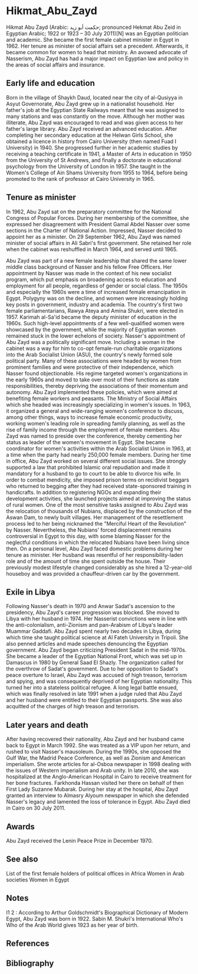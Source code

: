 # Hikmat_Abu_Zayd

Hikmat Abu Zayd (Arabic: حكمت أبو زيد; pronounced Hekmat Abu Zeid in Egyptian Arabic; 1922 or 1923 – 30 July 2011)[N] was an Egyptian politician and academic. She became the first female cabinet minister in Egypt in 1962. Her tenure as minister of social affairs set a precedent. Afterwards, it became common for women to head that ministry. An avowed advocate of Nasserism, Abu Zayd has had a major impact on Egyptian law and policy in the areas of social affairs and insurance.


## Early life and education

Born in the village of Shaykh Daud, located near the city of al-Qusiyya in Asyut Governorate, Abu Zayd grew up in a nationalist household. Her father's job at the Egyptian State Railways meant that he was assigned to many stations and was constantly on the move. Although her mother was illiterate, Abu Zayd was encouraged to read and was given access to her father's large library.
Abu Zayd received an advanced education. After completing her secondary education at the Helwan Girls School, she obtained a licence in history from Cairo University (then named Fuad I University) in 1940. She progressed further in her academic studies by receiving a teaching certificate in 1941, a Master of Arts in education in 1950 from the University of St Andrews, and finally a doctorate in educational psychology from the University of London in 1957. She taught in the Women's College of Ain Shams University from 1955 to 1964, before being promoted to the rank of professor at Cairo University in 1965.


## Tenure as minister

In 1962, Abu Zayd sat on the preparatory committee for the National Congress of Popular Forces. During her membership of the committee, she expressed her disagreement with President Gamal Abdel Nasser over some sections in the Charter of National Action. Impressed, Nasser decided to appoint her as a minister. On 29 September 1962, Abu Zayd was named minister of social affairs in Ali Sabri's first government. She retained her role when the cabinet was reshuffled in March 1964, and served until 1965.

Abu Zayd was part of a new female leadership that shared the same lower middle class background of Nasser and his fellow Free Officers. Her appointment by Nasser was made in the context of his new socialist program, which put emphasis on broadening access to education and employment for all people, regardless of gender or social class. The 1950s and especially the 1960s were a time of increased female emancipation in Egypt. Polygyny was on the decline, and women were increasingly holding key posts in government, industry and academia. The country's first two female parliamentarians, Rawya Ateya and Amina Shukri, were elected in 1957. Karimah al-Sa'id became the deputy minister of education in the 1960s. Such high-level appointments of a few well-qualified women were showcased by the government, while the majority of Egyptian women remained stuck in the lower echelons of society.
Nasser's appointment of Abu Zayd was a politically significant move. Including a woman in the cabinet was a way for him to co-opt female-run charitable organizations into the Arab Socialist Union (ASU), the country's newly formed sole political party. Many of these associations were headed by women from prominent families and were protective of their independence, which Nasser found objectionable. His regime targeted women's organizations in the early 1960s and moved to take over most of their functions as state responsibilities, thereby depriving the associations of their momentum and autonomy. Abu Zayd implemented these policies, which were aimed at benefiting female workers and peasants. The Ministry of Social Affairs which she headed was increasingly specializing in women's issues. In 1963, it organized a general and wide-ranging women's conference to discuss, among other things, ways to increase female economic productivity, working women's leading role in spreading family planning, as well as the rise of family income through the employment of female members. Abu Zayd was named to preside over the conference, thereby cementing her status as leader of the women's movement in Egypt. She became coordinator for women's activities within the Arab Socialist Union in 1963, at a time when the party had nearly 250,000 female members.
During her time in office, Abu Zayd worked on several different social issues. She strongly supported a law that prohibited Islamic oral repudiation and made it mandatory for a husband to go to court to be able to divorce his wife. In order to combat mendicity, she imposed prison terms on recidivist beggars who returned to begging after they had received state-sponsored training in handicrafts. In addition to registering NGOs and expanding their development activities, she launched projects aimed at improving the status of rural women. One of the most sensitive tasks assigned to Abu Zayd was the relocation of thousands of Nubians, displaced by the construction of the Aswan Dam, to newly built villages. Her management of the resettlement process led to her being nicknamed the "Merciful Heart of the Revolution" by Nasser. Nevertheless, the Nubians' forced displacement remains controversial in Egypt to this day, with some blaming Nasser for the neglectful conditions in which the relocated Nubians have been living since then.
On a personal level, Abu Zayd faced domestic problems during her tenure as minister. Her husband was resentful of her responsibility-laden role and of the amount of time she spent outside the house. Their previously modest lifestyle changed considerably as she hired a 12-year-old houseboy and was provided a chauffeur-driven car by the government.


## Exile in Libya

Following Nasser's death in 1970 and Anwar Sadat's ascension to the presidency, Abu Zayd's career progression was blocked. She moved to Libya with her husband in 1974. Her Nasserist convictions were in line with the anti-colonialism, anti-Zionism and pan-Arabism of Libya's leader Muammar Gaddafi. Abu Zayd spent nearly two decades in Libya, during which time she taught political science at Al Fateh University in Tripoli. She also penned articles and made speeches denouncing the Egyptian government.
Abu Zayd began criticizing President Sadat in the mid-1970s. She became a leader of the Egyptian National Front, which was set up in Damascus in 1980 by General Saad El Shazly. The organization called for the overthrow of Sadat's government. Due to her opposition to Sadat's peace overture to Israel, Abu Zayd was accused of high treason, terrorism and spying, and was consequently deprived of her Egyptian nationality. This turned her into a stateless political refugee. A long legal battle ensued, which was finally resolved in late 1991 when a judge ruled that Abu Zayd and her husband were entitled to their Egyptian passports. She was also acquitted of the charges of high treason and terrorism.


## Later years and death

After having recovered their nationality, Abu Zayd and her husband came back to Egypt in March 1992. She was treated as a VIP upon her return, and rushed to visit Nasser's mausoleum. During the 1990s, she opposed the Gulf War, the Madrid Peace Conference, as well as Zionism and American imperialism. She wrote articles for al-Osboa newspaper in 1998 dealing with the issues of Western imperialism and Arab unity. In late 2010, she was hospitalized at the Anglo-American Hospital in Cairo to receive treatment for her bone fractures. Farkhonda Hassan visited her there on behalf of then First Lady Suzanne Mubarak. During her stay at the hospital, Abu Zayd granted an interview to Almasry Alyoum newspaper in which she defended Nasser's legacy and lamented the loss of tolerance in Egypt.
Abu Zayd died in Cairo on 30 July 2011.


## Awards

Abu Zayd received the Lenin Peace Prize in December 1970.


## See also

List of the first female holders of political offices in Africa
Women in Arab societies
Women in Egypt


## Notes

I1 2 : According to Arthur Goldschmidt's Biographical Dictionary of Modern Egypt, Abu Zayd was born in 1922. Sabin M. Shukri's International Who's Who of the Arab World gives 1923 as her year of birth.


## References



## Bibliography

